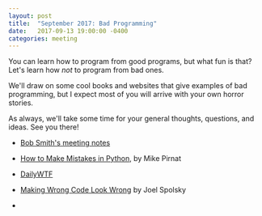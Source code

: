 ```yaml
---
layout: post
title:  "September 2017: Bad Programming"
date:   2017-09-13 19:00:00 -0400
categories: meeting
---
```


You can learn how to program from good programs, but what fun is that?  Let's learn how _not_ to program from bad ones. 

We'll draw on some cool books and websites that give examples of bad programming, but I expect most of you will arrive with your own horror stories.

As always, we'll take some time for your general thoughts, questions, and ideas.
See you there!


- [Bob Smith's meeting notes](/meeting_notes/How_To_Make_Mistakes_in_Python.ipynb)
- [How to Make Mistakes in Python](http://www.oreilly.com/programming/free/how-to-make-mistakes-in-python.csp), by Mike Pirnat
- [DailyWTF](https://thedailywtf.com/series/code-sod)
- [Making Wrong Code Look Wrong](https://www.joelonsoftware.com/2005/05/11/making-wrong-code-look-wrong/) by Joel Spolsky

- 


